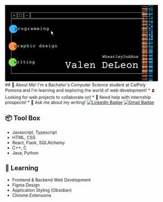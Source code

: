 <img src="github-banner.png" width="1000" alt="Github Banner"/>
## 📡 About Me!        
I'm a Bachelor's Computer Science student at CalPoly Pomona and I'm learning and exploring the world of web development!              
* 🫂 Looking for web projects to collaborate on!     
* 📨 Need help with internship prospects!      
* 📝 Ask me about my writing!  
<a href="https://www.linkedin.com/in/vdeleon-ca/"><img src="https://img.shields.io/badge/LinkedIn-blue?style=for-the-badge&logo=linkedin&logoColor=white" alt="LinkedIn Badge"/></a>
<a href="mailto:valeriedeleon4521@gmail.com"><img src="https://img.shields.io/badge/Gmail-D14836?style=for-the-badge&logo=gmail&logoColor=white" alt="Gmail Badge"/></a>

## 📦 Tool Box
* Javascript, Typescript
* HTML, CSS
* React, Flask, SQLAlchemy    
* C++, C    
* Java, Python

## 🌱 Learning
* Frontend & Backend Web Development     
* Figma Design               
* Application Styling (Obsidian)  
* Chrome Extensions

